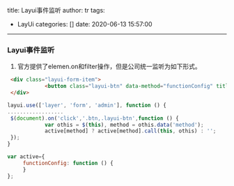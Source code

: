 title: Layui事件监听
author: tr
tags:
  - LayUi
categories: []
date: 2020-06-13 15:57:00
---
### Layui事件监听

<!--more-->

1. 官方提供了elemen.on和filter操作，但是公司统一监听为如下形式。


```html
 <div class="layui-form-item">
            <button class="layui-btn" data-method="functionConfig" title="功能配置" style="margin-left: 10px;">功能配置</button>
 </div>
```

```js
layui.use(['layer', 'form', 'admin'], function () {
..................
 $(document).on('click','.btn,.layui-btn',function () {
            var othis = $(this), method = othis.data('method');
            active[method] ? active[method].call(this, othis) : '';
 });
}

var active={
     functionConfig: function () {
     }
};
```
